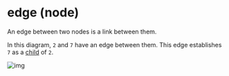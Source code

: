 # edge (node)

An edge between two nodes is a link between them.

In this diagram, `2` and `7` have an edge between them. This edge establishes `7` as a [child](./ds-tree-child-node.md) of `2`.  

![img](https://upload.wikimedia.org/wikipedia/commons/thumb/5/5f/Tree_%28computer_science%29.svg/1024px-Tree_%28computer_science%29.svg.png)